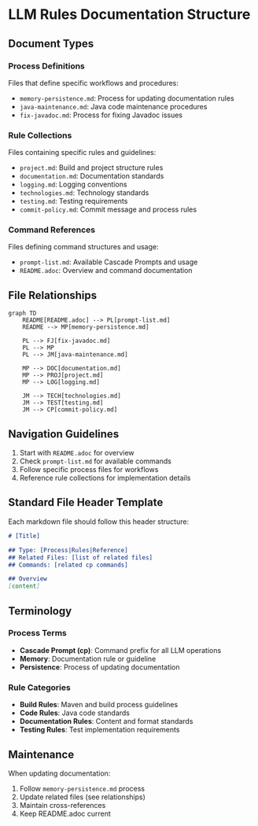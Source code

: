 # LLM Rules Documentation Structure

## Document Types

### Process Definitions
Files that define specific workflows and procedures:
- `memory-persistence.md`: Process for updating documentation rules
- `java-maintenance.md`: Java code maintenance procedures
- `fix-javadoc.md`: Process for fixing Javadoc issues

### Rule Collections
Files containing specific rules and guidelines:
- `project.md`: Build and project structure rules
- `documentation.md`: Documentation standards
- `logging.md`: Logging conventions
- `technologies.md`: Technology standards
- `testing.md`: Testing requirements
- `commit-policy.md`: Commit message and process rules

### Command References
Files defining command structures and usage:
- `prompt-list.md`: Available Cascade Prompts and usage
- `README.adoc`: Overview and command documentation

## File Relationships

```mermaid
graph TD
    README[README.adoc] --> PL[prompt-list.md]
    README --> MP[memory-persistence.md]
    
    PL --> FJ[fix-javadoc.md]
    PL --> MP
    PL --> JM[java-maintenance.md]
    
    MP --> DOC[documentation.md]
    MP --> PROJ[project.md]
    MP --> LOG[logging.md]
    
    JM --> TECH[technologies.md]
    JM --> TEST[testing.md]
    JM --> CP[commit-policy.md]
```

## Navigation Guidelines

1. Start with `README.adoc` for overview
2. Check `prompt-list.md` for available commands
3. Follow specific process files for workflows
4. Reference rule collections for implementation details

## Standard File Header Template
Each markdown file should follow this header structure:
```markdown
# [Title]

## Type: [Process|Rules|Reference]
## Related Files: [list of related files]
## Commands: [related cp commands]

## Overview
[content]
```

## Terminology

### Process Terms
- **Cascade Prompt (cp)**: Command prefix for all LLM operations
- **Memory**: Documentation rule or guideline
- **Persistence**: Process of updating documentation

### Rule Categories
- **Build Rules**: Maven and build process guidelines
- **Code Rules**: Java code standards
- **Documentation Rules**: Content and format standards
- **Testing Rules**: Test implementation requirements

## Maintenance

When updating documentation:
1. Follow `memory-persistence.md` process
2. Update related files (see relationships)
3. Maintain cross-references
4. Keep README.adoc current
